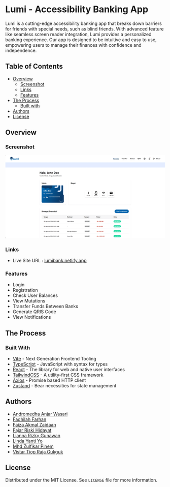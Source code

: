 # Lumi - Accessibility Banking App

Lumi is a cutting-edge accessibility banking app that breaks down barriers for friends with special needs, such as blind friends. With advanced feature like seamless screen reader integration, Lumi provides a personalized banking experience. Our app is designed to be intuitive and easy to use, empowering users to manage their finances with confidence and independence.

## Table of Contents

- [Overview](#overview)
  - [Screenshot](#screenshot)
  - [Links](#links)
  - [Features](#features)
- [The Process](#the-process)
  - [Built with](#built-with)
- [Authors](#authors)
- [License](#license)

## Overview

### Screenshot

![](./screenshot.png)

### Links

- Live Site URL : [lumibank.netlify.app](https://lumibank.netlify.app/)

### Features

- Login
- Registration
- Check User Balances
- View Mutations
- Transfer Funds Between Banks
- Generate QRIS Code
- View Notifications

## The Process

### Built With

- [Vite](https://vitejs.dev/) - Next Generation Frontend Tooling
- [TypeScript](https://www.typescriptlang.org/) - JavaScript with syntax for types
- [React](https://react.dev/) - The library for web and native user interfaces
- [TailwindCSS](https://tailwindcss.com/) - A utility-first CSS framework
- [Axios](https://axios-http.com/) - Promise based HTTP client
- [Zustand](https://github.com/pmndrs/zustand) - Bear necessities for state management

## Authors

- [Andromedha Anjar Wasari](https://github.com/andromedhaaw)
- [Fadhilah Farhan](https://github.com/smollMushroom)
- [Faiza Akmal Zaidaan](https://github.com/faizakmalz)
- [Fajar Riski Hidayat](https://github.com/fajarriskihidayat)
- [Lianna Rizky Gunawan](https://github.com/liannarg66)
- [Linda Yanti Yo](https://github.com/YYanti00)
- [Mhd Zulfikar Pinem](https://github.com/zulfikarpinem)
- [Vistar Tiop Raja Gukguk](https://github.com/vistartr)

## License

Distributed under the MIT License. See `LICENSE` file for more information.

